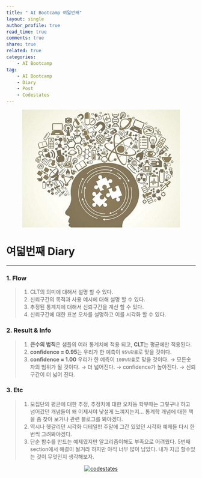```yaml
---
title: " AI Bootcamp 여덟번째"
layout: single
author_profile: true
read_time: true
comments: true
share: true
related: true
categories:
    - AI Bootcamp
tag:
    - AI Bootcamp
    - Diary
    - Post
    - Codestates
---
```

<p align="center">
  <img src="/assets/img/post/AIbootcamp.jpg" alt="AI Bootcamp"/>
</p>  

# 여덟번째 Diary  
---  

### 1. Flow  

> 1. CLT의 의미에 대해서 설명 할 수 있다.
> 2. 신뢰구간의 목적과 사용 예시에 대해 설명 할 수 있다.
> 3. 추정된 통계치에 대해서 신뢰구간을 계산 할 수 있다.
> 4. 신뢰구간에 대한 표본 오차를 설명하고 이를 시각화 할 수 있다.

### 2. Result & Info  

> 1. **큰수의 법칙**은 샘플의 여러 통계치에 적용 되고, **CLT**는 평균에만 적용된다.
> 2. **confidence = 0.95**는 우리가 한 예측이 `95%확률`로 맞을 것이다.  
> 3. **confidence = 1.00** 우리가 한 예측이 `100%확률`로 맞을 것이다. → 모든숫자의 범위가 될 것이다. → 더 넓어진다. → confidence가 높아진다. → 신뢰구간이 더 넓어 진다.  
  
### 3. Etc  

> 1. 모집단의 평균에 대한 추정, 추정치에 대한 오차등 학부때는 그렇구나 하고 넘어갔던 개념들이 왜 이제서야 낯설게 느껴지는지... 통계학 개념에 대한 책을 좀 찾아 보거나 관련 블로그를 봐야겠다.  
> 2. 역시나 헷갈리던 시각화 디테일!!! 주말에 그간 있었던 시각화 예제들 다시 한번씩 그려봐야겠다.  
> 3. 단순 함수를 만드는 예제였지만 알고리즘이해도 부족으로 어려웠다. 5번째 section에서 해결이 될거라 하지만 아직 너무 많이 남았다. 내가 지금 할수있는 것이 무엇인지 생각해보자.  

<p align="center">
    <a href="https://codestates.com" target = "_blank">
        <img src="https://i.imgur.com/RDAD11M.png" 
        width="300" height="300"
        alt="codestates"/>
    </a>
</p> 
